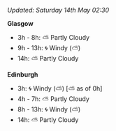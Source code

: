 *Updated: Saturday 14th May 02:30*

**Glasgow**

* 3h - 8h: :partly_sunny: Partly Cloudy
* 9h - 13h: :cyclone: Windy (:partly_sunny:)
* 14h: :partly_sunny: Partly Cloudy

**Edinburgh**

* 3h: :cyclone: Windy (:partly_sunny:) [:partly_sunny: as of 0h]
* 4h - 7h: :partly_sunny: Partly Cloudy
* 8h - 13h: :cyclone: Windy (:partly_sunny:)
* 14h: :partly_sunny: Partly Cloudy
